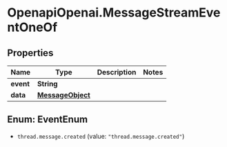 # OpenapiOpenai.MessageStreamEventOneOf

## Properties

Name | Type | Description | Notes
------------ | ------------- | ------------- | -------------
**event** | **String** |  | 
**data** | [**MessageObject**](MessageObject.md) |  | 



## Enum: EventEnum


* `thread.message.created` (value: `"thread.message.created"`)




